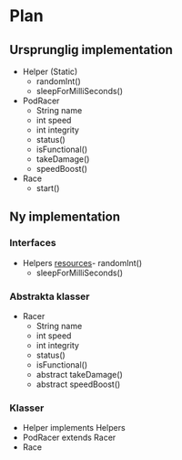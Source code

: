 # Plan

## Ursprunglig implementation

- Helper (Static)
  - randomInt()
  - sleepForMilliSeconds()
- PodRacer
  - String name
  - int speed
  - int integrity
  - status()
  - isFunctional()
  - takeDamage()
  - speedBoost()
- Race
  - start()

## Ny implementation

### Interfaces

- Helpers
    [resources](src/main/resources)- randomInt()
    - sleepForMilliSeconds()

### Abstrakta klasser

- Racer
  - String name
  - int speed
  - int integrity
  - status()
  - isFunctional()
  - abstract takeDamage()
  - abstract speedBoost()

### Klasser

- Helper implements Helpers
- PodRacer extends Racer
- Race
